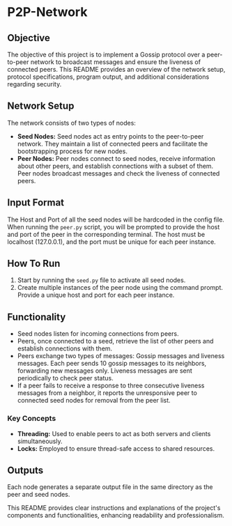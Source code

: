 # P2P-Network

## Objective
The objective of this project is to implement a Gossip protocol over a peer-to-peer network to broadcast messages and ensure the liveness of connected peers. This README provides an overview of the network setup, protocol specifications, program output, and additional considerations regarding security.

## Network Setup
The network consists of two types of nodes:

- **Seed Nodes:** Seed nodes act as entry points to the peer-to-peer network. They maintain a list of connected peers and facilitate the bootstrapping process for new nodes.
- **Peer Nodes:** Peer nodes connect to seed nodes, receive information about other peers, and establish connections with a subset of them. Peer nodes broadcast messages and check the liveness of connected peers.

## Input Format
The Host and Port of all the seed nodes will be hardcoded in the config file. When running the `peer.py` script, you will be prompted to provide the host and port of the peer in the corresponding terminal. The host must be localhost (127.0.0.1), and the port must be unique for each peer instance.

## How To Run
1. Start by running the `seed.py` file to activate all seed nodes.
2. Create multiple instances of the peer node using the command prompt. Provide a unique host and port for each peer instance.

## Functionality
- Seed nodes listen for incoming connections from peers.
- Peers, once connected to a seed, retrieve the list of other peers and establish connections with them.
- Peers exchange two types of messages: Gossip messages and liveness messages. Each peer sends 10 gossip messages to its neighbors, forwarding new messages only. Liveness messages are sent periodically to check peer status.
- If a peer fails to receive a response to three consecutive liveness messages from a neighbor, it reports the unresponsive peer to connected seed nodes for removal from the peer list.

### Key Concepts
- **Threading:** Used to enable peers to act as both servers and clients simultaneously.
- **Locks:** Employed to ensure thread-safe access to shared resources.

## Outputs
Each node generates a separate output file in the same directory as the peer and seed nodes.

This README provides clear instructions and explanations of the project's components and functionalities, enhancing readability and professionalism.
